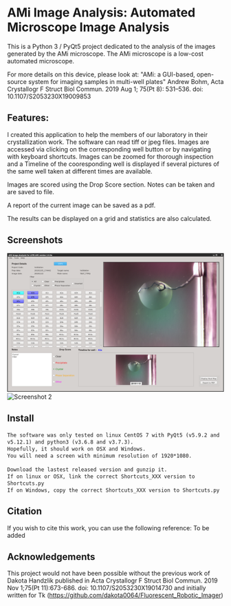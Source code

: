 # AMi Image Analysis: Automated Microscope Image Analysis

This is a Python 3 / PyQt5 project dedicated to the analysis of the images generated by the AMi microscope.
The AMi microscope is a low-cost automated microscope.

For more details on this device, please look at:
"AMi: a GUI-based, open-source system for imaging samples in multi-well plates"
Andrew Bohm, Acta Crystallogr F Struct Biol Commun. 2019 Aug 1; 75(Pt 8): 531–536.
doi: 10.1107/S2053230X19009853


## Features:

I created this application to help the members of our laboratory in their crystallization work.
The software can read tiff or jpeg files.
Images are accessed via clicking on the corresponding well button or by navigating with keyboard shortcuts.
Images can be zoomed for thorough inspection and a Timeline of the cooresponding well is displayed if several pictures of the same well taken at different times are available.

Images are scored using the Drop Score section.
Notes can be taken and are saved to file.

A report of the current image can be saved as a pdf.

The results can be displayed on a grid and statistics are also calculated.

## Screenshots

![Screenshot 1](./screenshot1.png)
![Screenshot 2](https://github.com/LP-CDF/AMi_Image_Analysis/screenshot2.png)

## Install

    The software was only tested on linux CentOS 7 with PyQt5 (v5.9.2 and v5.12.1) and python3 (v3.6.8 and v3.7.3).
    Hopefully, it should work on OSX and Windows.
    You will need a screen with minimum resolution of 1920*1080.

    Download the lastest released version and gunzip it.
    If on linux or OSX, link the correct Shortcuts_XXX version to Shortcuts.py
    If on Windows, copy the correct Shortcuts_XXX version to Shortcuts.py


## Citation

If you wish to cite this work, you can use the following reference:
To be added


## Acknowledgements

This project would not have been possible without the previous work of Dakota Handzlik published in
Acta Crystallogr F Struct Biol Commun. 2019 Nov 1;75(Pt 11):673-686. doi: 10.1107/S2053230X19014730
and initially written for Tk (https://github.com/dakota0064/Fluorescent_Robotic_Imager)


